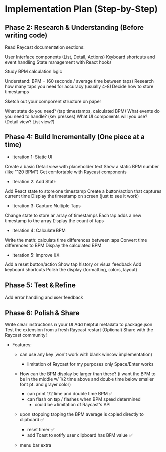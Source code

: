 # Implementation Plan (Step-by-Step)

## Phase 2: Research & Understanding (Before writing code)

Read Raycast documentation sections:

User Interface components (List, Detail, Actions)
Keyboard shortcuts and event handling
State management with React hooks

Study BPM calculation logic

Understand: BPM = (60 seconds / average time between taps)
Research how many taps you need for accuracy (usually 4-8)
Decide how to store timestamps

Sketch out your component structure on paper

What state do you need? (tap timestamps, calculated BPM)
What events do you need to handle? (key presses)
What UI components will you use? (Detail view? List view?)

## Phase 4: Build Incrementally (One piece at a time)

- Iteration 1: Static UI

Create a basic Detail view with placeholder text
Show a static BPM number (like "120 BPM")
Get comfortable with Raycast components

- Iteration 2: Add State

Add React state to store one timestamp
Create a button/action that captures current time
Display the timestamp on screen (just to see it work)

- Iteration 3: Capture Multiple Taps

Change state to store an array of timestamps
Each tap adds a new timestamp to the array
Display the count of taps

- Iteration 4: Calculate BPM

Write the math: calculate time differences between taps
Convert time differences to BPM
Display the calculated BPM

- Iteration 5: Improve UX

Add a reset button/action
Show tap history or visual feedback
Add keyboard shortcuts
Polish the display (formatting, colors, layout)

## Phase 5: Test & Refine

Add error handling and user feedback

## Phase 6: Polish & Share

Write clear instructions in your UI
Add helpful metadata to package.json
Test the extension from a fresh Raycast restart
(Optional) Share with the Raycast community!

- Features:
  - can use any key (won't work with blank window implementation)
    - limitation of Raycast for my purposes only Space/Enter works
  - How can the BPM display be larger than these?
    (i want the BPM to be in the middle w/ 1/2 time above and double time below
    smaller font pt. and grayer color)
    - can print 1/2 time and double time BPM ✅
    - can flash on tap / flashes when BPM speed determined
      - could be a limitation of Raycast's API

  - upon stopping tapping the BPM average is copied directly to clipboard ✅
    - reset timer ✅
    - add Toast to notify user clipboard has BPM value ✅

  - menu bar extra
